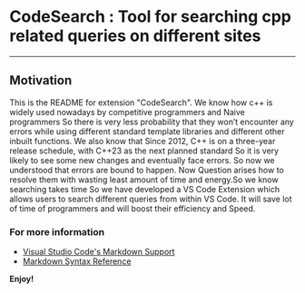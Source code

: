 # CodeSearch : Tool for searching cpp related queries on different sites


---------------------------------------------------------------------------------------------------

## Motivation

This is the README for  extension "CodeSearch". 
We know how c++ is widely used nowadays by competitive
programmers and Naive programmers So there is very less
probability that they won’t encounter any errors while using
different standard template libraries and different other inbuilt
functions. We also know that Since 2012, C++ is on a three-year
release schedule, with C++23 as the next planned standard So it is
very likely to see some new changes and eventually face errors.
So now we understood that errors are bound to happen. Now
Question arises how to resolve them with wasting least amount of
time and energy.So we know searching takes time So we have
developed a VS Code Extension which allows users to search
different queries from within VS Code. It will save lot of time
of programmers and will boost their efficiency and Speed.

### For more information

* [Visual Studio Code's Markdown Support](http://code.visualstudio.com/docs/languages/markdown)
* [Markdown Syntax Reference](https://help.github.com/articles/markdown-basics/)

**Enjoy!**
